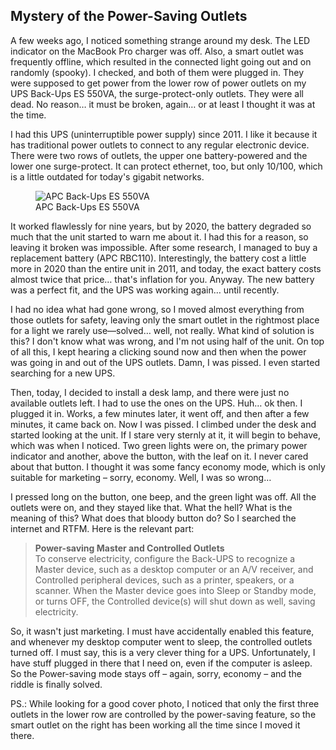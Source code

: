 ## Mystery of the Power-Saving Outlets

<!-- {
  "image": "https://static.aorcsik.com/blog/apc-power-saving-es-8-outlet-550va.webp",
  "author": "aorcsik",
  "published_at": "2023-07-26"
} -->

A few weeks ago, I noticed something strange around my desk. The LED indicator on the MacBook Pro charger was off. Also, a smart outlet was frequently offline, which resulted in the connected light going out and on randomly (spooky). I checked, and both of them were plugged in. They were supposed to get power from the lower row of power outlets on my UPS Back-Ups ES 550VA, the surge-protect-only outlets. They were all dead. No reason… it must be broken, again… or at least I thought it was at the time.

I had this UPS (uninterruptible power supply) since 2011. I like it because it has traditional power outlets to connect to any regular electronic device. There were two rows of outlets, the upper one battery-powered and the lower one surge-protect. It can protect ethernet, too, but only 10/100, which is a little outdated for today's gigabit networks.

<figure>
  <img src="https://static.aorcsik.com/blog/apc-power-saving-es-8-outlet-550va.webp" alt="APC Back-Ups ES 550VA">
  <figcaption>APC Back-Ups ES 550VA</figcaption>
</figure>

It worked flawlessly for nine years, but by 2020, the battery degraded so much that the unit started to warn me about it. I had this for a reason, so leaving it broken was impossible. After some research, I managed to buy a replacement battery (APC RBC110). Interestingly, the battery cost a little more in 2020 than the entire unit in 2011, and today, the exact battery costs almost twice that price… that's inflation for you. Anyway. The new battery was a perfect fit, and the UPS was working again… until recently.

I had no idea what had gone wrong, so I moved almost everything from those outlets for safety, leaving only the smart outlet in the rightmost place for a light we rarely use—solved… well, not really. What kind of solution is this? I don't know what was wrong, and I'm not using half of the unit. On top of all this, I kept hearing a clicking sound now and then when the power was going in and out of the UPS outlets. Damn, I was pissed. I even started searching for a new UPS.

Then, today, I decided to install a desk lamp, and there were just no available outlets left. I had to use the ones on the UPS. Huh… ok then. I plugged it in. Works, a few minutes later, it went off, and then after a few minutes, it came back on. Now I was pissed. I climbed under the desk and started looking at the unit. If I stare very sternly at it, it will begin to behave, which was when I noticed. Two green lights were on, the primary power indicator and another, above the button, with the leaf on it. I never cared about that button. I thought it was some fancy economy mode, which is only suitable for marketing – sorry, economy. Well, I was so wrong…

I pressed long on the button, one beep, and the green light was off. All the outlets were on, and they stayed like that. What the hell? What is the meaning of this? What does that bloody button do? So I searched the internet and RTFM. Here is the relevant part:

> **Power-saving Master and Controlled Outlets**  
> To conserve electricity, configure the Back-UPS to recognize a Master device, such as a desktop computer or an A/V receiver, and Controlled peripheral devices, such as a printer, speakers, or a scanner. When the Master device goes into Sleep or Standby mode, or turns OFF, the Controlled device(s) will shut down as well, saving electricity.


So, it wasn't just marketing. I must have accidentally enabled this feature, and whenever my desktop computer went to sleep, the controlled outlets turned off. I must say, this is a very clever thing for a UPS. Unfortunately, I have stuff plugged in there that I need on, even if the computer is asleep. So the Power-saving mode stays off – again, sorry, economy – and the riddle is finally solved.

PS.: While looking for a good cover photo, I noticed that only the first three outlets in the lower row are controlled by the power-saving feature, so the smart outlet on the right has been working all the time since I moved it there.
